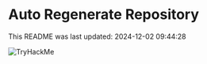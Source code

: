 # Auto Regenerate Repository

This README was last updated: 2024-12-02 09:44:28

 ![TryHackMe](https://tryhackme.com/badge/533634)